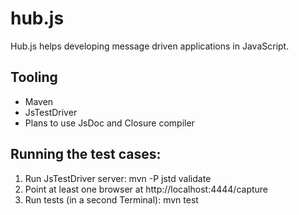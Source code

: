 hub.js
======

Hub.js helps developing message driven applications in JavaScript.

Tooling
-------

* Maven
* JsTestDriver
* Plans to use JsDoc and Closure compiler

Running the test cases:
-----------------------

1. Run JsTestDriver server:
     mvn -P jstd validate
2. Point at least one browser at http://localhost:4444/capture
3. Run tests (in a second Terminal):
     mvn test

